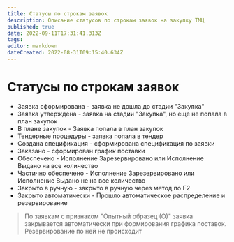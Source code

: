 ```yaml
---
title: Статусы по строкам заявок
description: Описание статусов по строкам заявок на закупку ТМЦ
published: true
date: 2022-09-11T17:31:41.313Z
tags: 
editor: markdown
dateCreated: 2022-08-31T09:15:40.634Z
---
```


# Статусы по строкам заявок

* Заявка сформирована - заявка не дошла до стадии "Закупка"&#x20;
* Заявка утверждена - заявка на стадии "Закупка", но еще не попала в план закупок&#x20;
* В плане закупок - Заявка попала в план закупок&#x20;
* Тендерные процедуры - заявка попала в тендер&#x20;
* Создана спецификация - сформирована спецификация по заявки&#x20;
* Заказано - сформирован график поставки&#x20;
* Обеспечено - Исполнение Зарезервировано или Исполнение Выдано на все количество &#x20;
* Частично обеспечено -  Исполнение Зарезервировано или Исполнение Выдано не на все количество&#x20;
* Закрыто в ручную -  закрыто в ручную через метод по F2&#x20;
* Закрыто автоматически - Прошло автоматическое распределение и резервирование&#x20;

>По заявкам с признаком "Опытный образец (О)" заявка закрывается автоматически при формирования графика поставок. Резервирование по ней не  происходит
